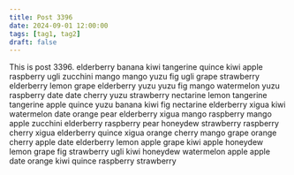 ```yaml
---
title: Post 3396
date: 2024-09-01 12:00:00
tags: [tag1, tag2]
draft: false
---
```

This is post 3396.
elderberry
banana
kiwi
tangerine
quince
kiwi
apple
raspberry
ugli
zucchini
mango
mango
yuzu
fig
ugli
grape
strawberry
elderberry
lemon
grape
elderberry
yuzu
yuzu
fig
mango
watermelon
yuzu
raspberry
date
date
cherry
yuzu
strawberry
nectarine
lemon
tangerine
tangerine
apple
quince
yuzu
banana
kiwi
fig
nectarine
elderberry
xigua
kiwi
watermelon
date
orange
pear
elderberry
xigua
mango
raspberry
mango
apple
zucchini
elderberry
raspberry
pear
honeydew
strawberry
raspberry
cherry
xigua
elderberry
quince
xigua
orange
cherry
mango
grape
orange
cherry
apple
date
elderberry
lemon
apple
grape
kiwi
apple
honeydew
lemon
grape
fig
strawberry
ugli
kiwi
honeydew
watermelon
apple
apple
date
orange
kiwi
quince
raspberry
strawberry
